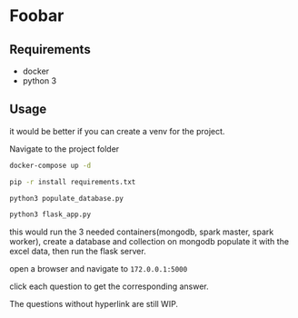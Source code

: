 # Foobar


## Requirements
- docker 
- python 3


## Usage
it would be better if you can create a venv for the project.

Navigate to the project folder

```bash
docker-compose up -d
```

```bash
pip -r install requirements.txt
```
```bash
python3 populate_database.py
```
```bash
python3 flask_app.py
```
this would run the 3 needed containers(mongodb, spark master, spark worker), create a database and collection on mongodb populate it with the excel data, then run the flask server.

open a browser and navigate to ```172.0.0.1:5000```

click each question to get the corresponding answer.

The questions without hyperlink are still WIP.